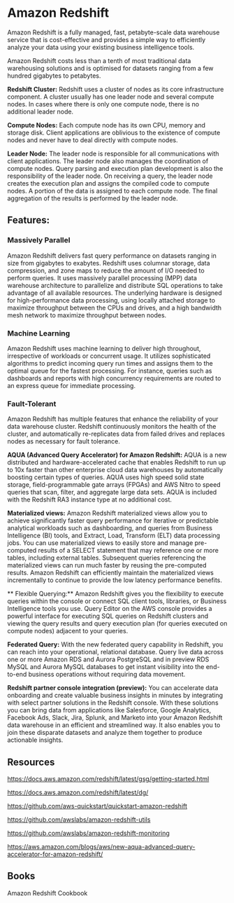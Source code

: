 # Amazon Redshift

Amazon Redshift is a fully managed, fast, petabyte-scale data warehouse service that is cost-effective and provides a simple way to efficiently analyze your data using your existing business intelligence tools. 

Amazon Redshift costs less than a tenth of most traditional data warehousing solutions and is optimised for datasets ranging from a few hundred gigabytes to petabytes.


**Redshift Cluster:** Redshift uses a cluster of nodes as its core infrastructure component. A cluster usually has one leader node and several compute nodes. In cases where there is only one compute node, there is no additional leader node.

 **Compute Nodes:** Each compute node has its own CPU, memory and storage disk. Client applications are oblivious to the existence of compute nodes and never have to deal directly with compute nodes. 
 
**Leader Node:** The leader node is responsible for all communications with client applications. The leader node also manages the coordination of compute nodes. Query parsing and execution plan development is also the responsibility of the leader node. On receiving a query, the leader node creates the execution plan and assigns the compiled code to compute nodes. A portion of the data is assigned to each compute node. The final aggregation of the results is performed by the leader node.

 ## Features:
### Massively Parallel
Amazon Redshift delivers fast query performance on datasets ranging in size from gigabytes to exabytes. Redshift uses columnar storage, data compression, and zone maps to reduce the amount of I/O needed to perform queries. It uses massively parallel processing (MPP) data warehouse architecture to parallelize and distribute SQL operations to take advantage of all available resources. The underlying hardware is designed for high-performance data processing, using locally attached storage to maximize throughput between the CPUs and drives, and a high bandwidth mesh network to maximize throughput between nodes.

### Machine Learning
Amazon Redshift uses machine learning to deliver high throughout, irrespective of workloads or concurrent usage. It utilizes sophisticated algorithms to predict incoming query run times and assigns them to the optimal queue for the fastest processing. For instance, queries such as dashboards and reports with high concurrency requirements are routed to an express queue for immediate processing.

### Fault-Tolerant
Amazon Redshift has multiple features that enhance the reliability of your data warehouse cluster. Redshift continuously monitors the health of the cluster, and automatically re-replicates data from failed drives and replaces nodes as necessary for fault tolerance.


**AQUA (Advanced Query Accelerator) for Amazon Redshift:** AQUA is a new distributed and hardware-accelerated cache that enables Redshift to run up to 10x faster than other enterprise cloud data warehouses by automatically boosting certain types of queries. AQUA uses high speed solid state storage, field-programmable gate arrays (FPGAs) and AWS Nitro to speed queries that scan, filter, and aggregate large data sets. AQUA is included with the Redshift RA3 instance type at no additional cost.

**Materialized views:** Amazon Redshift materialized views allow you to achieve significantly faster query performance for iterative or predictable analytical workloads such as dashboarding, and queries from Business Intelligence (BI) tools, and Extract, Load, Transform (ELT) data processing jobs. You can use materialized views to easily store and manage pre-computed results of a SELECT statement that may reference one or more tables, including external tables. Subsequent queries referencing the materialized views can run much faster by reusing the pre-computed results. Amazon Redshift can efficiently maintain the materialized views incrementally to continue to provide the low latency performance benefits.

** Flexible Querying:** Amazon Redshift gives you the flexibility to execute queries within the console or connect SQL client tools, libraries, or Business Intelligence tools you use. Query Editor on the AWS console provides a powerful interface for executing SQL queries on Redshift clusters and viewing the query results and query execution plan (for queries executed on compute nodes) adjacent to your queries.

**Federated Query:** With the new federated query capability in Redshift, you can reach into your operational, relational database. 
Query live data across one or more Amazon RDS and Aurora PostgreSQL and in preview RDS MySQL and Aurora MySQL databases to get instant visibility
into the end-to-end business operations without requiring data movement.

**Redshift partner console integration (preview):** You can accelerate data onboarding and create valuable business insights in minutes by integrating with select partner solutions in the Redshift console. With these solutions you can bring data from applications like Salesforce, Google Analytics, Facebook Ads, Slack, Jira, Splunk, and Marketo into your Amazon Redshift data warehouse in an efficient and streamlined way. It also enables you to join these disparate datasets and analyze them together to produce actionable insights.

## Resources


https://docs.aws.amazon.com/redshift/latest/gsg/getting-started.html


https://docs.aws.amazon.com/redshift/latest/dg/

https://github.com/aws-quickstart/quickstart-amazon-redshift

https://github.com/awslabs/amazon-redshift-utils

https://github.com/awslabs/amazon-redshift-monitoring


https://aws.amazon.com/blogs/aws/new-aqua-advanced-query-accelerator-for-amazon-redshift/


## Books

Amazon Redshift Cookbook
